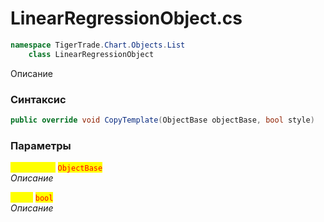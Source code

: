 
# LinearRegressionObject.cs
```csharp
namespace TigerTrade.Chart.Objects.List  
    class LinearRegressionObject
```

Описание

### Синтаксис
```csharp
public override void CopyTemplate(ObjectBase objectBase, bool style)
```

### Параметры  
<mark style="color:yellow;">**`objectBase`**</mark> <mark style="color:red;">`ObjectBase`</mark>  
 *Описание*  
  
<mark style="color:yellow;">**`style`**</mark> <mark style="color:red;">`bool`</mark>  
 *Описание*  
  

                    
                    